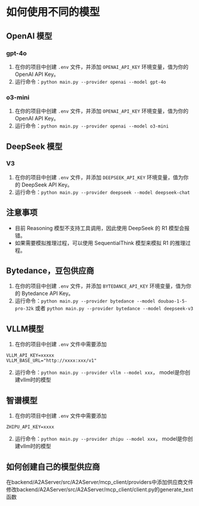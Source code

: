# 如何使用不同的模型

## OpenAI 模型

### gpt-4o

1.  在你的项目中创建 `.env` 文件，并添加 `OPENAI_API_KEY` 环境变量，值为你的 OpenAI API Key。
2.  运行命令：`python main.py --provider openai --model gpt-4o`

### o3-mini

1.  在你的项目中创建 `.env` 文件，并添加 `OPENAI_API_KEY` 环境变量，值为你的 OpenAI API Key。
2.  运行命令：`python main.py --provider openai --model o3-mini`

## DeepSeek 模型

### V3

1.  在你的项目中创建 `.env` 文件，并添加 `DEEPSEEK_API_KEY` 环境变量，值为你的 DeepSeek API Key。
2.  运行命令：`python main.py --provider deepseek --model deepseek-chat`

## 注意事项

* 目前 Reasoning 模型不支持工具调用，因此使用 DeepSeek 的 R1 模型会报错。
* 如果需要模拟推理过程，可以使用 SequentialThink 模型来模拟 R1 的推理过程。

## Bytedance，豆包供应商
1.  在你的项目中创建 `.env` 文件，并添加 `BYTEDANCE_API_KEY` 环境变量，值为你的 Bytedance API Key。
2.  运行命令：`python main.py --provider bytedance --model doubao-1-5-pro-32k` 或者 `python main.py --provider bytedance --model deepseek-v3`

## VLLM模型
1.  在你的项目中创建 `.env` 文件中需要添加
```
VLLM_API_KEY=xxxxx
VLLM_BASE_URL="http://xxxx:xxx/v1"
```

2.  运行命令：`python main.py --provider vllm --model xxx`， model是你创建vllm时的模型

## 智谱模型
1.  在你的项目中创建 `.env` 文件中需要添加
```
ZHIPU_API_KEY=xxxx
```
2.  运行命令：`python main.py --provider zhipu --model xxx`， model是你创建vllm时的模型

## 如何创建自己的模型供应商
在backend/A2AServer/src/A2AServer/mcp_client/providers中添加供应商文件
修改backend/A2AServer/src/A2AServer/mcp_client/client.py的generate_text函数